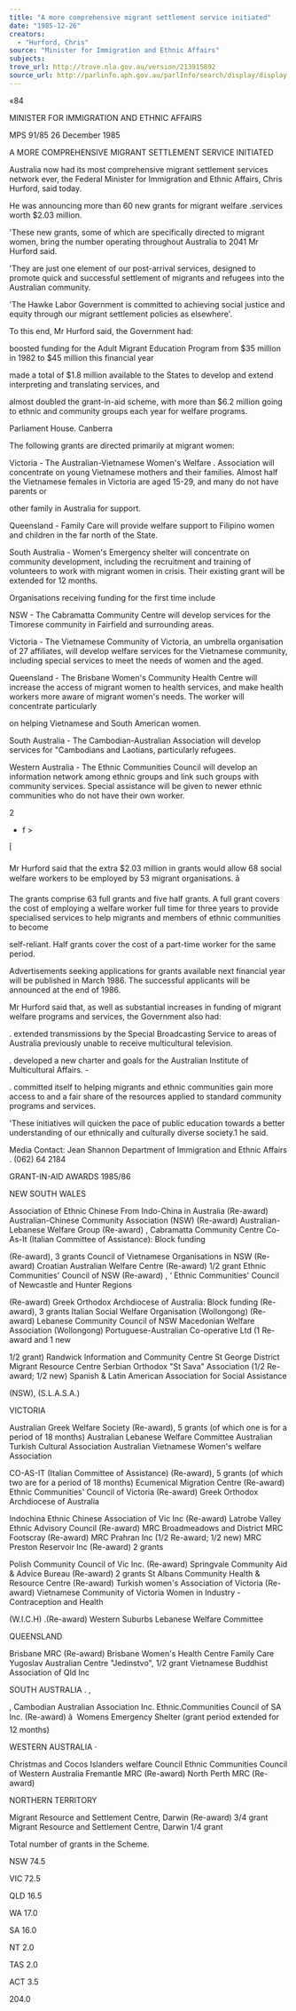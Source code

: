 ```yaml
---
title: "A more comprehensive migrant settlement service initiated"
date: "1985-12-26"
creators:
  - "Hurford, Chris"
source: "Minister for Immigration and Ethnic Affairs"
subjects:
trove_url: http://trove.nla.gov.au/version/213915892
source_url: http://parlinfo.aph.gov.au/parlInfo/search/display/display.w3p;query=Id%3A%22media/pressrel/HPR09015044%22
---
```


 «84

 MINISTER FOR IMMIGRATION  AND ETHNIC AFFAIRS

 MPS 91/85 26 December 1985

 A MORE COMPREHENSIVE MIGRANT SETTLEMENT SERVICE INITIATED

 Australia now had its most comprehensive migrant settlement   services network ever,  the Federal Minister for Immigration   and Ethnic Affairs,  Chris Hurford,  said today.

 He was announcing more than 60 new grants for migrant welfare   .services worth $2.03 million.

 'These new grants, some of which are specifically directed to   migrant women, bring the number operating throughout Australia   to 2041  Mr Hurford said.

 'They are just one element of our post-arrival services,   designed to promote quick and successful settlement of   migrants and refugees into the Australian community.

 'The Hawke Labor Government is committed to achieving social   justice and equity through our migrant settlement policies as   elsewhere'.

 To this end, Mr Hurford said, the Government had:

 boosted funding for the Adult Migrant Education Program   from $35 million in 1982 to $45 million this financial   year

 made a total of $1.8 million available to the States to   develop and extend interpreting and translating   services, and

 almost doubled the grant-in-aid scheme, with more than   $6.2 million going to ethnic and community groups each   year for welfare programs.

 Parliament House. Canberra

 The following grants are directed primarily at migrant  women:

 Victoria - The Australian-Vietnamese Women's Welfare  .  Association will concentrate on young Vietnamese mothers  and their families.  Almost half the Vietnamese females in  Victoria are aged 15-29, and many do not have parents or 

 other family in Australia for support.

 Queensland - Family Care will provide welfare support to  Filipino women and children in the far north of the State.

 South Australia - Women's Emergency shelter will  concentrate on community development, including the  recruitment and training of volunteers to work with  migrant women in crisis. Their existing grant will be  extended for 12 months.

 Organisations receiving funding for the first time include

 NSW - The Cabramatta Community Centre will develop  services for the Timorese community in Fairfield and  surrounding areas.

 Victoria - The Vietnamese Community of Victoria, an  umbrella organisation of 27 affiliates, will develop  welfare services for the Vietnamese community, including  special services to meet the needs of women and the aged.

 Queensland - The Brisbane Women's Community Health Centre  will increase the access of migrant women to health  services, and make health workers more aware of migrant  women's needs. The worker will concentrate particularly 

 on helping Vietnamese and South American women.

 South Australia - The Cambodian-Australian Association  will develop services for "Cambodians and Laotians,  particularly refugees.

 Western Australia - The Ethnic Communities Council will  develop an information network among ethnic groups and  link such groups with community services. Special  assistance will be given to newer ethnic communities who  do not have their own worker.

 2

 *  f >

 Î

 Mr Hurford said that the extra $2.03 million in grants would  allow 68 social welfare workers to be employed by 53 migrant   organisations. â 

 The grants comprise 63 full grants and five half grants.  A  full grant covers the cost of employing a welfare worker full  time for three years to provide specialised services to help  migrants and members of ethnic communities to become 

 self-reliant. Half grants cover the cost of a part-time  worker for the same period.

 Advertisements seeking applications for grants available next  financial year will be published in March 1986. The  successful applicants will be announced at the end of 1986.

 Mr Hurford said that, as well as substantial increases in  funding of migrant welfare programs and services,  the  Government also had:

 .  extended transmissions by the Special Broadcasting Service to areas of Australia previously unable to  receive multicultural television.

 .  developed a new charter and goals for the Australian Institute of Multicultural Affairs. -

 .  committed itself to helping migrants and ethnic communities gain more access to and a fair share of the  resources applied to standard community programs and  services.

 'These initiatives will quicken the pace of public education   towards a better understanding of our ethnically and  culturally diverse society.1  he said.

 Media Contact: Jean Shannon Department of Immigration  and Ethnic Affairs  .  (062) 64 2184

 GRANT-IN-AID AWARDS 1985/86 

 NEW SOUTH WALES

 Association of Ethnic Chinese From Indo-China in Australia  (Re-award) Australian-Chinese Community Association (NSW) (Re-award)  Australian-Lebanese Welfare Group (Re-award) , Cabramatta Community Centre  Co-As-It (Italian Committee of Assistance): Block funding 

 (Re-award), 3 grants Council of Vietnamese Organisations in NSW (Re-award) Croatian Australian Welfare Centre (Re-award) 1/2 grant  Ethnic Communities' Council of NSW (Re-award) ,  ‘ Ethnic Communities' Council of Newcastle and Hunter Regions 

 (Re-award)  Greek Orthodox Archdiocese of Australia: Block funding  (Re-award), 3 grants  Italian Social Welfare Organisation (Wollongong) (Re-award)  Lebanese Community Council of NSW  Macedonian Welfare Association (Wollongong) Portuguese-Australian Co-operative Ltd (1 Re-award and 1 new 

 1/2 grant) Randwick Information and Community Centre  St George District Migrant Resource Centre  Serbian Orthodox "St Sava" Association (1/2 Re-award;  1/2 new)  Spanish & Latin American Association for Social Assistance 

 (NSW), (S.L.A.S.A.)

 VICTORIA

 Australian Greek Welfare Society (Re-award), 5 grants (of  which one is for a period of 18 months) Australian Lebanese Welfare Committee  Australian Turkish Cultural Association  Australian Vietnamese Women's welfare Association 

 CO-AS-IT (Italian Committee of Assistance) (Re-award),  5 grants (of which two are for a period of 18 months)  Ecumenical Migration Centre (Re-award) Ethnic Communities' Council of Victoria (Re-award) Greek Orthodox Archdiocese of Australia

 Indochina Ethnic Chinese Association of Vic Inc (Re-award)  Latrobe Valley Ethnic Advisory Council (Re-award) MRC Broadmeadows and District  MRC Footscray (Re-award)  MRC Prahran Inc (1/2 Re-award; 1/2 new) MRC Preston Reservoir Inc (Re-award) 2 grants 

 Polish Community Council of Vic Inc. (Re-award) Springvale Community Aid & Advice Bureau (Re-award) 2 grants  St Albans Community Health & Resource Centre (Re-award) Turkish women's Association of Victoria (Re-award) Vietnamese Community of Victoria  Women in Industry - Contraception and Health

 (W.I.C.H) .(Re-award) Western Suburbs Lebanese Welfare Committee 

 QUEENSLAND

 Brisbane MRC (Re-award) Brisbane Women's Health Centre  Family Care  Yugoslav Australian Centre "Jedinstvo", 1/2 grant  Vietnamese Buddhist Association of Qld Inc

 SOUTH AUSTRALIA .  ,

 ,  Cambodian Australian Association Inc.  Ethnic.Communities Council of SA Inc. (Re-award) â  Womens Emergency Shelter (grant period extended for 12 months)

 WESTERN AUSTRALIA ·

 Christmas and Cocos Islanders welfare Council  Ethnic Communities Council of Western Australia  Fremantle MRC (Re-award)  North Perth MRC (Re-award)

 NORTHERN TERRITORY

 Migrant Resource and Settlement Centre, Darwin (Re-award) 3/4 grant  Migrant Resource and Settlement Centre, Darwin 1/4 grant 

 Total number of grants in the Scheme.

 NSW 74.5

 VIC 72.5

 QLD 16.5

 WA 17.0

 SA 16.0

 NT 2.0

 TAS 2.0

 ACT 3.5

 204.0

